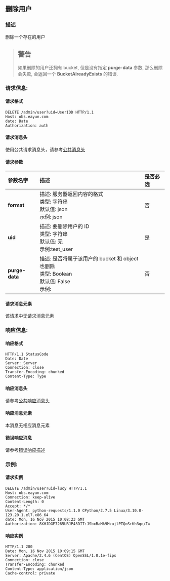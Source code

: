 ## 删除用户
### 描述
删除一个存在的用户
> ## 警告
> 如果删除的用户还拥有 bucket, 但是没有指定 **purge-data** 参数, 那么删除会失败, 会返回一个 **BucketAlreadyExists** 的错误.
### 请求信息:
#### 请求格式
```
DELETE /admin/user?uid=UserIDD HTTP/1.1
Host: obs.eayun.com
date: Date
Authorization: auth
```

#### 请求消息头
使用公共请求消息头，请参考[公共消息头](../header.md)

#### 请求参数
| 参数名字 | 描述 | 是否必选 |
| :-- | :-- | :-- |
| **format** | 描述: 服务器返回内容的格式 <br>类型: 字符串<br>默认值: json<br>示例: json| 否 |
| **uid** | 描述: 要删除用户的 ID <br>类型: 字符串 <br>默认值: 无 <br>示例:test_user | 是 |
| **purge-data** | 描述: 是否将属于该用户的 bucket 和 object 也删除 <br>类型: Boolean <br>默认值: False<br>示例: | 否 |
#### 请求消息元素
该请求中无请求消息元素

### 响应信息:
#### 响应格式
```
HTTP/1.1 StatusCode
Date: Date
Server: Server
Connection: close
Transfer-Encoding: chunked
Content-Type: Type
```

#### 响应消息头
请参考[公共响应消息头](../header.md)

#### 响应消息元素
本消息无相应消息元素

#### 错误响应消息
请参考[错误响应描述](../error.md)
### 示例:
#### 请求实例
```
DELETE /admin/user?uid=lucy HTTP/1.1
Host: obs.eayun.com
Connection: keep-alive
Content-Length: 0
Accept: */*
User-Agent: python-requests/1.1.0 CPython/2.7.5 Linux/3.10.0-123.20.1.el7.x86_64
date: Mon, 16 Nov 2015 10:08:23 GMT
Authorization: 8XHJDGE7265UBJP43DIT:JSbxBaMk9MzujlPTQoSrKh3qo/I=
```
#### 响应实例
```
HTTP/1.1 200
Date: Mon, 16 Nov 2015 10:09:15 GMT
Server: Apache/2.4.6 (CentOS) OpenSSL/1.0.1e-fips
Connection: close
Transfer-Encoding: chunked
Content-Type: application/json
Cache-control: private
```
